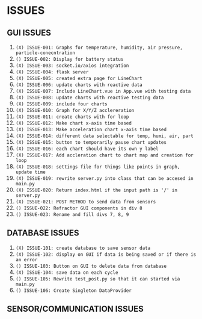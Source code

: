 # ISSUES

## GUI ISSUES
1. `(X) ISSUE-001: Graphs for temperature, humidity, air pressure, particle-conecntration `
1. `() ISSUE-002: Display for battery status`
1. `(X) ISSUE-003: socket.io/axios integration`
1. `(X) ISSUE-004: flask server`
1. `(X) ISSUE-005: created extra page for LineChart`
1. `(X) ISSUE-006: update charts with reactive data`
1. `(X) ISSUE-007: Include LineChart.vue in App.vue with testing data`
1. `(X) ISSUE-008: update charts with reactive testing data`
1. `(X) ISSUE-009: include four charts`
1. `(X) ISSUE-010: Graph for X/Y/Z acclereration`
1. `(X) ISSUE-011: create charts with for loop`
1. `(X) ISSUE-012: Make chart x-axis time based`
1. `(X) ISSUE-013: Make acceleration chart x-axis time based`
1. `(X) ISSUE-014: different data selectable for temp, humi, air, part`
1. `(X) ISSUE-015: button to temporarily pause chart updates`
1. `(X) ISSUE-016: each chart should have its own y label`
1. `(X) ISSUE-017: Add accleration chart to chart map and creation for loop`
1. `(X) ISSUE-018: settings file for things like points in graph, update time`
1. `(X) ISSUE-019: rewrite server.py into class that can be accesed in main.py`
1. `(X) ISSUE-020: Return index.html if the input path is '/' in server.py`
1. `(X) ISSUE-021: POST METHOD to send data from sensors`
1. `() ISSUE-022: Refractor GUI components in div 8`
1. `() ISSUE-023: Rename and fill divs 7, 8, 9`

## DATABASE ISSUES
1. `(X) ISSUE-101: create database to save sensor data`
1. `(X) ISSUE-102: display on GUI if data is being saved or if there is an error`
1. `() ISSUE-103: Button on GUI to delete data from database`
1. `(X) ISSUE-104: save data on each cycle`
1. `() ISSUE-105: Rewrite test_post.py so that it can started via main.py`
1. `() ISSUE-106: Create Singleton DataProvider`

## SENSOR/COMMUNICATION ISSUES